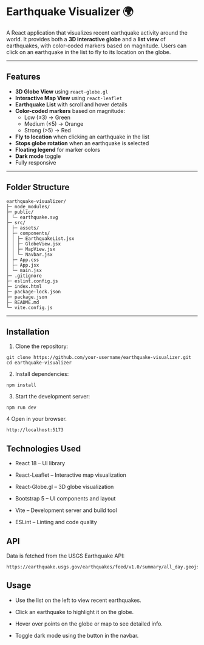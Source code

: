# Earthquake Visualizer 🌍

A React application that visualizes recent earthquake activity around the world. It provides both a **3D interactive globe** and a **list view** of earthquakes, with color-coded markers based on magnitude. Users can click on an earthquake in the list to fly to its location on the globe.

---

## Features

- **3D Globe View** using `react-globe.gl`  
- **Interactive Map View** using `react-leaflet`  
- **Earthquake List** with scroll and hover details  
- **Color-coded markers** based on magnitude:  
  - Low (≤3) → Green  
  - Medium (≤5) → Orange  
  - Strong (>5) → Red  
- **Fly to location** when clicking an earthquake in the list  
- **Stops globe rotation** when an earthquake is selected  
- **Floating legend** for marker colors  
- **Dark mode** toggle  
- Fully responsive

---

## Folder Structure

```
earthquake-visualizer/
├─ node_modules/
├─ public/
│ └─ earthquake.svg
├─ src/
│ ├─ assets/
│ ├─ components/
│ │ ├─ EarthquakeList.jsx
│ │ ├─ GlobeView.jsx
│ │ ├─ MapView.jsx
│ │ └─ Navbar.jsx
│ ├─ App.css
│ ├─ App.jsx
│ └─ main.jsx
├─ .gitignore
├─ eslint.config.js
├─ index.html
├─ package-lock.json
├─ package.json
├─ README.md
└─ vite.config.js
```

---

## Installation

1. Clone the repository:

```
git clone https://github.com/your-username/earthquake-visualizer.git
cd earthquake-visualizer

```
2. Install dependencies:
```
npm install
```

3. Start the development server:
```
npm run dev
```

4 Open in your browser.
```
http://localhost:5173
```


## Technologies Used

- React 18 – UI library

- React-Leaflet – Interactive map visualization

- React-Globe.gl – 3D globe visualization

- Bootstrap 5 – UI components and layout

- Vite – Development server and build tool

- ESLint – Linting and code quality

## API

Data is fetched from the USGS Earthquake API:
```
https://earthquake.usgs.gov/earthquakes/feed/v1.0/summary/all_day.geojson
```


## Usage

- Use the list on the left to view recent earthquakes.

- Click an earthquake to highlight it on the globe.

- Hover over points on the globe or map to see detailed info.

- Toggle dark mode using the button in the navbar.



 

